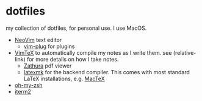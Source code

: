 # dotfiles

my collection of dotfiles, for personal use. I use MacOS. 

* [NeoVim](https://neovim.io/) text editor
  * [vim-plug](https://github.com/junegunn/vim-plug) for plugins
* [VimTeX](https://github.com/lervag/vimtex) to automatically compile my notes as I write them. see (relative-link) for more details on how I take notes.
  * [Zathura](https://pwmt.org/projects/zathura/) pdf viewer
  * [latexmk](https://mg.readthedocs.io/latexmk.html) for the backend compiler. This comes with most standard LaTeX installations, e.g. [MacTeX](https://tug.org/mactex/)
* [oh-my-zsh](https://ohmyz.sh/)
* [iterm2](https://iterm2.com/)

